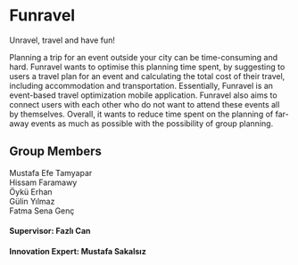 # Funravel

Unravel, travel and have fun!

Planning a trip for an event outside your city can be time-consuming and hard. Funravel wants to optimise this planning time spent, by suggesting to users a travel plan for an event and calculating the total cost of their travel, including accommodation and transportation. Essentially, Funravel is an event-based travel optimization mobile application. Funravel also aims to connect users with each other who do not want to attend these events all by themselves. Overall, it wants to reduce time spent on the planning of far-away events as much as possible with the possibility of group planning.  

## Group Members  

Mustafa Efe Tamyapar  
Hissam Faramawy  
Öykü Erhan  
Gülin Yılmaz  
Fatma Sena Genç  

#### Supervisor: Fazlı Can  

#### Innovation Expert: Mustafa Sakalsız  

